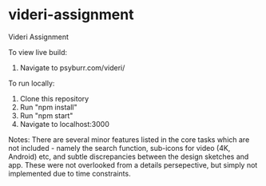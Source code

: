 # videri-assignment
Videri Assignment

To view live build:

1) Navigate to psyburr.com/videri/

To run locally: 
1) Clone this repository
2) Run "npm install"
3) Run "npm start"
4) Navigate to localhost:3000

Notes: There are several minor features listed in the core tasks which are not included - namely the search function, sub-icons for video (4K, Android) etc, and subtle discrepancies between the design sketches and app.  These were not overlooked from a details persepective, but simply not implemented due to time constraints. 
